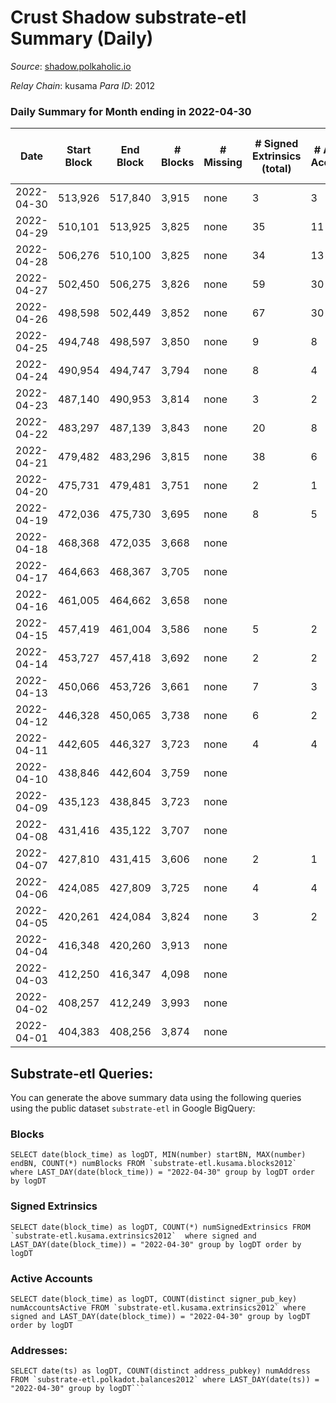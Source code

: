 # Crust Shadow substrate-etl Summary (Daily)

_Source_: [shadow.polkaholic.io](https://shadow.polkaholic.io)

*Relay Chain*: kusama
*Para ID*: 2012



### Daily Summary for Month ending in 2022-04-30


| Date | Start Block | End Block | # Blocks | # Missing | # Signed Extrinsics (total) | # Active Accounts | # Addresses with Balances | # Events | # Transfers | # XCM Transfers In | # XCM Transfers Out |
| ---- | ----------- | --------- | -------- | --------- | --------------------------- | ----------------- | ------------------------- | -------- | ----------- | ------------------ | ------------------- |
| 2022-04-30 | 513,926 | 517,840 | 3,915 | none  | 3 | 3 | 1,360 | 7,863 | 1 ($208.74) | 2 ($46.10) | 2 ($281.44) |
| 2022-04-29 | 510,101 | 513,925 | 3,825 | none  | 35 | 11 | 1,359 | 7,889 | 11 ($44,265.06) | 1 ($0.04) | 9 ($19,402.64) |
| 2022-04-28 | 506,276 | 510,100 | 3,825 | none  | 34 | 13 | 1,355 | 7,878 | 7 ($8,027.40) |   | 12 ($8,352.29) |
| 2022-04-27 | 502,450 | 506,275 | 3,826 | none  | 59 | 30 | 1,355 | 8,079 | 16 ($71,189.79) |   | 27 ($46,163.18) |
| 2022-04-26 | 498,598 | 502,449 | 3,852 | none  | 67 | 30 | 1,348 | 8,171 | 15 ($46,564.20) |   | 31 ($50,560.69) |
| 2022-04-25 | 494,748 | 498,597 | 3,850 | none  | 9 | 8 | 1,342 | 7,745 | 5 ($6,816.16) |   |   |
| 2022-04-24 | 490,954 | 494,747 | 3,794 | none  | 8 | 4 | 1,339 | 7,631 |   |   |   |
| 2022-04-23 | 487,140 | 490,953 | 3,814 | none  | 3 | 2 | 1,339 | 7,644 | 3 ($16.79) |   |   |
| 2022-04-22 | 483,297 | 487,139 | 3,843 | none  | 20 | 8 | 1,336 | 7,806 | 6 ($164,281) |   |   |
| 2022-04-21 | 479,482 | 483,296 | 3,815 | none  | 38 | 6 | 1,330 | 7,856 | 12 ($3,243.17) |   | 1 ($0.032) |
| 2022-04-20 | 475,731 | 479,481 | 3,751 | none  | 2 | 1 | 1,328 | 7,510 | 1 ($4.91) |   |   |
| 2022-04-19 | 472,036 | 475,730 | 3,695 | none  | 8 | 5 | 1,327 | 7,434 | 3 ($153.91) |   |   |
| 2022-04-18 | 468,368 | 472,035 | 3,668 | none  |  |  | 1,325 | 7,337 |   |   |   |
| 2022-04-17 | 464,663 | 468,367 | 3,705 | none  |  |  | 1,325 | 7,411 |   |   |   |
| 2022-04-16 | 461,005 | 464,662 | 3,658 | none  |  |  | 1,325 | 7,317 |   |   |   |
| 2022-04-15 | 457,419 | 461,004 | 3,586 | none  | 5 | 2 | 1,325 | 7,200 |   |   | 2 ($0.19) |
| 2022-04-14 | 453,727 | 457,418 | 3,692 | none  | 2 | 2 | 1,324 | 7,394 | 1 ($17.93) |   |   |
| 2022-04-13 | 450,066 | 453,726 | 3,661 | none  | 7 | 3 | 1,323 | 7,365 | 2 ($0.36) | 1 ($0.018) | 2 ($0.21) |
| 2022-04-12 | 446,328 | 450,065 | 3,738 | none  | 6 | 2 | 1,320 | 7,517 |   |   | 2 ($0.34) |
| 2022-04-11 | 442,605 | 446,327 | 3,723 | none  | 4 | 4 | 1,319 | 10,045 | 1,291 ($114,300) |   |   |
| 2022-04-10 | 438,846 | 442,604 | 3,759 | none  |  |  | 1,319 | 7,519 |   |   |   |
| 2022-04-09 | 435,123 | 438,845 | 3,723 | none  |  |  | 1,319 | 7,447 |   |   |   |
| 2022-04-08 | 431,416 | 435,122 | 3,707 | none  |  |  | 1,319 | 7,415 |   |   |   |
| 2022-04-07 | 427,810 | 431,415 | 3,606 | none  | 2 | 1 | 1,319 | 7,222 |   |   |   |
| 2022-04-06 | 424,085 | 427,809 | 3,725 | none  | 4 | 4 | 1,319 | 7,468 | 2 ($1,712.51) |   |   |
| 2022-04-05 | 420,261 | 424,084 | 3,824 | none  | 3 | 2 | 1,317 | 7,656 |   |   |   |
| 2022-04-04 | 416,348 | 420,260 | 3,913 | none  |  |  | 1,317 | 7,827 |   |   |   |
| 2022-04-03 | 412,250 | 416,347 | 4,098 | none  |  |  | 1,317 | 8,197 |   |   |   |
| 2022-04-02 | 408,257 | 412,249 | 3,993 | none  |  |  | 1,317 | 7,987 |   |   |   |
| 2022-04-01 | 404,383 | 408,256 | 3,874 | none  |  |  | 1,317 | 7,749 |   |   |   |

## Substrate-etl Queries:
You can generate the above summary data using the following queries using the public dataset `substrate-etl` in Google BigQuery:


### Blocks
```
SELECT date(block_time) as logDT, MIN(number) startBN, MAX(number) endBN, COUNT(*) numBlocks FROM `substrate-etl.kusama.blocks2012`  where LAST_DAY(date(block_time)) = "2022-04-30" group by logDT order by logDT
```


### Signed Extrinsics
```
SELECT date(block_time) as logDT, COUNT(*) numSignedExtrinsics FROM `substrate-etl.kusama.extrinsics2012`  where signed and LAST_DAY(date(block_time)) = "2022-04-30" group by logDT order by logDT
```


### Active Accounts
```
SELECT date(block_time) as logDT, COUNT(distinct signer_pub_key) numAccountsActive FROM `substrate-etl.kusama.extrinsics2012` where signed and LAST_DAY(date(block_time)) = "2022-04-30" group by logDT order by logDT
```


### Addresses:
```
SELECT date(ts) as logDT, COUNT(distinct address_pubkey) numAddress FROM `substrate-etl.polkadot.balances2012` where LAST_DAY(date(ts)) = "2022-04-30" group by logDT```


